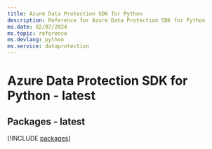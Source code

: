 ```yaml
---
title: Azure Data Protection SDK for Python
description: Reference for Azure Data Protection SDK for Python
ms.date: 02/07/2024
ms.topic: reference
ms.devlang: python
ms.service: dataprotection
---
```

# Azure Data Protection SDK for Python - latest
## Packages - latest
[!INCLUDE [packages](data-protection-index.md)]